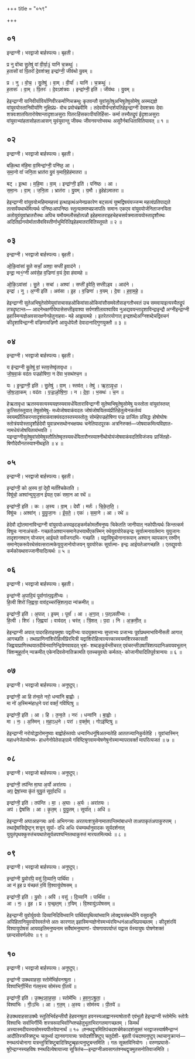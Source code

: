 +++
title = "०५९"

+++


## ०१
इन्द्राग्नी। भरद्वाजो बार्हस्पत्यः। बृहती।

प्र नु वो॑चा सु॒तेषु॑ वां वी॒र्या॒३॒॑ यानि॑ च॒क्रथुः॑ ।  
ह॒तासो॑ वां पि॒तरो॑ दे॒वश॑त्रव॒ इन्द्रा॑ग्नी॒ जीव॑थो यु॒वम् ॥

प्र । नु । वो॒च॒ । सु॒तेषु॑ । वा॒म् । वी॒र्या॑ । यानि॑ । च॒क्रथुः॑ ।  
ह॒तासः॑ । वा॒म् । पि॒तरः॑ । दे॒वऽश॑त्रवः । इन्द्रा॑ग्नी॒ इति॑ । जीव॑थः । यु॒वम् ॥

हेइन्द्राग्नी यानिवीर्याविर्याणिवीरकर्माणिचक्रथुः कृतवन्तौ युवांसुतेषुअभिषुतेषुसोमेषु अस्मद्यज्ञे वांयुवयोस्तानिवीर्याणि नुक्षिप्रंप्र- वोच प्रवोचंब्रवीमि । तदेववीर्यन्दर्शयतिहेइन्द्राग्नी देवशत्रवः देवाः शत्रवःशातयितारोयेषान्तादृशाअसुराः पितरःहिंसकाःपीयतिर्हिसा- कर्मा तस्यैतद्रूपं ईदृशाअसुराः वांयुवाभ्यांहतासोहताआसन् युवंयुवान्तु जीवथः जीवनवन्तोभवथः असुरैर्नबाधितावितियावत् ॥ १ ॥

## ०२
इन्द्राग्नी। भरद्वाजो बार्हस्पत्यः। बृहती।

बळि॒त्था म॑हि॒मा वा॒मिन्द्रा॑ग्नी॒ पनि॑ष्ठ॒ आ ।  
स॒मा॒नो वां॑ जनि॒ता भ्रात॑रा यु॒वं य॒मावि॒हेह॑मातरा ॥

बट् । इ॒त्था । म॒हि॒मा । वा॒म् । इन्द्रा॑ग्नी॒ इति॑ । पनि॑ष्ठः । आ ।  
स॒मा॒नः । वा॒म् । ज॒नि॒ता । भ्रात॑रा । यु॒वम् । य॒मौ । इ॒हेह॑ऽमातरा ॥

हेइन्द्राग्नी वांयुवयोःमहिमामहत्त्वं इत्थाइत्थंअनेनप्रकारेण बट्सत्यं युष्मद्विषयंयज्जन्म महत्वंप्रतिपाद्यते तत्सर्वंयथार्थमित्यर्थः पनिष्ठःआपनिष्ठः स्तुत्यतमश्चप्रजापतिः समानः एकएव वांयुवयोर्जनिताजनयिता अतोयुवंयुवांभ्रातरौस्थः अपिच यमौयमलौसहोत्पन्नौ इहेहमातराइहचेहचसर्वत्रमाताययोस्तादृशौस्थः अदितिर्ह्यनयोर्मातासैवविस्तीर्णाभूमिरितिइहेहमातरावितिस्तूयते ॥ २ ॥

## ०३
इन्द्राग्नी। भरद्वाजो बार्हस्पत्यः। बृहती।

ओ॒कि॒वांसा॑ सु॒ते सचाँ॒ अश्वा॒ सप्ती॑ इ॒वाद॑ने ।  
इन्द्रा॒ न्व१॒॑ग्नी अव॑से॒ह व॒ज्रिणा॑ व॒यं दे॒वा ह॑वामहे ॥

ओ॒कि॒ऽवांसा॑ । सु॒ते । सचा॑ । अश्वा॑ । सप्ती॑ इ॒वेति॒ सप्ती॑ऽइव । आद॑ने ।  
इन्द्रा॑ । नु । अ॒ग्नी इति॑ । अव॑सा । इ॒ह । व॒ज्रिणा॑ । व॒यम् । दे॒वा । ह॒वा॒म॒हे॒ ॥

हेइन्द्राग्नी सुतेअभिषुतेसोमेयुवांसचासहओकिवांसाओकिवांसौसमवेतौसङ्गतौभवतं उच समवायाइत्यस्यैतद्रूपं तत्रदृष्टान्तः— आदनेभक्षणीयेघासेसप्तीइवाश्वा सर्पणशीलावश्वाविव नुअद्यवयन्तादृशाविन्द्राइन्द्रौ अग्नीइन्द्राग्नी इहास्मिन्यज्ञेअवसारक्षणेनहेतुनाहवा- महे आह्वयामहे । इतरेतरयोगात् इन्द्रशब्देअग्निशब्देचद्विवचनं कीदृशाविन्द्राग्नी वज्रिणावज्रिणौ आयुधोपेतौ देवादानादिगुणयुक्तौ ॥ ३ ॥

## ०४
इन्द्राग्नी। भरद्वाजो बार्हस्पत्यः। बृहती।

य इ॑न्द्राग्नी सु॒तेषु॑ वां॒ स्तव॒त्तेष्वृ॑तावृधा ।  
जो॒ष॒वा॒कं वद॑तः पज्रहोषिणा॒ न दे॑वा भ॒सथ॑श्च॒न ॥

यः । इ॒न्द्रा॒ग्नी॒ इति॑ । सु॒तेषु॑ । वा॒म् । स्तव॑त् । तेषु॑ । ऋ॒त॒ऽवृ॒धा॒ ।  
जो॒ष॒ऽवा॒कम् । वद॑तः । प॒ज्र॒ऽहो॒षि॒णा॒ । न । दे॒वा॒ । भ॒सथः॑ । च॒न ॥

हेऋतावृधा ऋतस्यसत्यस्ययज्ञस्यवावर्धयिताराविन्द्राग्नी सुतेष्वभिषुतेषुसोमेषु यःस्तोता वांयुवांस्तव्त् कुत्सितंस्तूयात् तेषुसोमेषु- मध्येजोषवाकंवदतः जोषंजोषयितव्यंप्रीतिहेतुत्वेनकर्तव्यं स्वयमप्रीतिकरन्तादृशंवाकंवाक्यंवदतस्तस्यस्तोतुः सोमंहेपज्रहोषिणा पज्रः प्रार्जितः प्रसिद्धः होषोघोषः स्तोत्रंययोस्तादृशौहेदेवौ युवान्नभसथोनभक्षयथः चनेतिपादपूरकः अत्रनिरुक्तं—जोषवाकमित्यविज्ञात- नामधेयंजोषयितव्यंभवति । यइन्द्राग्नीसुतेषुवांसोमेषुस्तौतितेष्वृतस्यवर्धयितारौनस्याश्नीथोयोयंजोषवाकंवदतिविजंजयः प्रार्जितहो- षिणौदेवौनतस्याश्नीथइति ॥ ४ ॥

## ०५
इन्द्राग्नी। भरद्वाजो बार्हस्पत्यः। बृहती।

इन्द्रा॑ग्नी॒ को अ॒स्य वां॒ देवौ॒ मर्त॑श्चिकेतति ।  
विषू॑चो॒ अश्वा॑न्युयुजा॒न ई॑यत॒ एकः॑ समा॒न आ रथे॑ ॥

इन्द्रा॑ग्नी॒ इति॑ । कः । अ॒स्य । वा॒म् । देवौ॑ । मर्तः॑ । चि॒के॒त॒ति॒ ।  
विषू॑चः । अश्वा॑न् । यु॒यु॒जा॒नः । ई॒य॒ते॒ । एकः॑ । स॒मा॒ने । आ । रथे॑ ॥

हेदेवौ द्योतमानाविन्द्राग्नी वांयुवयोःअस्यइदङ्कर्मकोमर्तोमनुष्यः चिकेतति जानीयात् नकोपीत्यर्थः किन्तत्कर्म विषूचः नानाअंचतो- गच्छतोअश्वान्त्समानेउभयार्थेएकस्मिन् रथेयुवयोरेकइन्द्रः सूर्यात्मनावर्तमानः युयुजानः तादृशानश्वान् योजयन् आईयते सर्वंजगदभि- गच्छति । यद्वाविषूचोनानारूपान् अश्वान् व्यापकान् रश्मीन् समानेएकरूपेरथेसंवत्सरात्मकेयुयुजानोयोजयन् युवयोरेकः सूर्यात्मा- इन्द्रः आईयतेआगच्छति । एतद्युवयोः कर्मकोयथावज्जानीयादित्यर्थः ॥ ५ ॥

## ०६
इन्द्राग्नी। भरद्वाजो बार्हस्पत्यः। बृहती।

इन्द्रा॑ग्नी अ॒पादि॒यं पूर्वागा॑त्प॒द्वती॑भ्यः ।  
हि॒त्वी शिरो॑ जि॒ह्वया॒ वाव॑द॒च्चर॑त्त्रिं॒शत्प॒दा न्य॑क्रमीत् ॥

इन्द्रा॑ग्नी॒ इति॑ । अ॒पात् । इ॒यम् । पूर्वा॑ । आ । अ॒गा॒त् । प॒त्ऽवती॑भ्यः ।  
हि॒त्वी । शिरः॑ । जि॒ह्वया॑ । वाव॑दत् । चर॑त् । त्रिं॒शत् । प॒दा । नि । अ॒क्र॒मी॒त् ॥

हेइन्द्राग्नी अपात् पादरहिताइयमुषाः पद्वतीभ्यः पादयुक्ताभ्यः सुप्ताभ्यः प्रजाभ्यः पूर्वाप्रथमाभाविनीसती आगात् आगच्छति । तथाप्राणिनांशिरोहित्वीप्रेरयित्री यद्वाशिरोहित्वात्यत्त्कास्वयमशिरस्कासती जिह्वयाप्राणिस्थयातदीयेनवागिन्द्रियेणवावदत् भृशं- शब्दङ्कुर्वन्तीचरत् एवंचरन्तीउषात्रिंशत्पदानिअवयवभूतान् त्रिंशन्मुहूर्तान् न्यक्रमीत् एकेनदिवसेनातिक्रामति एतच्चयुवयोः कर्मतत्- कोजानीयादितिपूर्वत्रान्वयः ॥ ६ ॥

## ०७
इन्द्राग्नी। भरद्वाजो बार्हस्पत्यः। अनुष्टुप्।

इन्द्रा॑ग्नी॒ आ हि त॑न्व॒ते नरो॒ धन्वा॑नि बा॒ह्वोः ।  
मा नो॑ अ॒स्मिन्म॑हाध॒ने परा॑ वर्क्तं॒ गवि॑ष्टिषु ॥

इन्द्रा॑ग्नी॒ इति॑ । आ । हि । त॒न्व॒ते । नरः॑ । धन्वा॑नि । बा॒ह्वोः ।  
मा । नः॒ । अ॒स्मिन् । म॒हा॒ऽध॒ने । परा॑ । व॒र्क्त॒म् । गोऽइ॑ष्टिषु ॥

हेइन्द्राग्नी नरोयोद्धारोमनुष्याः बाह्वोर्हस्तयोः धन्वानिधनूंषिअतन्वतेहि आततज्यानिकुर्वतेहि । युवांचास्मिन् महाधनेजेतव्येनम- हाधनेनोपेतेसङ्ग्रामे गविष्टिषुगवामन्वेषणेषुनोस्मान्मापरावर्क्तं मापरित्यजतं ॥ ७ ॥

## ०८
इन्द्राग्नी। भरद्वाजो बार्हस्पत्यः। अनुष्टुप्।

इन्द्रा॑ग्नी॒ तप॑न्ति मा॒घा अ॒र्यो अरा॑तयः ।  
अप॒ द्वेषां॒स्या कृ॑तं युयु॒तं सूर्या॒दधि॑ ॥

इन्द्रा॑ग्नी॒ इति॑ । तप॑न्ति । मा॒ । अ॒घाः । अ॒र्यः । अरा॑तयः ।  
अप॑ । द्वेषां॑सि । आ । कृ॒त॒म् । यु॒यु॒तम् । सूर्या॑त् । अधि॑ ॥

हेइन्द्राग्नी अघाआहन्त्र्यः अर्यः अभिगन्त्र्यः अरतयःशत्रुसेनामातपन्तिमांबाधन्ते ताअपाकृतंअपाकुरुतम् । तथाद्वेषांसिद्वेष्टृन् शत्रून् सूर्या- दधि अधिः पंचम्यर्थानुवादकः सूर्यदर्शनात् युयुतंपृथक्कुरुतंचयथातेसूर्यन्नपश्यन्तितथाकुरुतं मारयतमित्यर्थः ॥ ८ ॥

## ०९
इन्द्राग्नी। भरद्वाजो बार्हस्पत्यः। अनुष्टुप्।

इन्द्रा॑ग्नी यु॒वोरपि॒ वसु॑ दि॒व्यानि॒ पार्थि॑वा ।  
आ न॑ इ॒ह प्र य॑च्छतं र॒यिं वि॒श्वायु॑पोषसम् ॥

इन्द्रा॑ग्नी॒ इति॑ । यु॒वोः । अपि॑ । वसु॑ । दि॒व्यानि॑ । पार्थि॑वा ।  
आ । नः॒ । इ॒ह । प्र । य॒च्छ॒त॒म् । र॒यिम् । वि॒श्वायु॑ऽपोषसम् ॥

हेइन्द्राग्नी युवोर्युवयोः दिव्यानिदिविभवानि पार्थिवापृथिव्यांभवानि लोक्द्वयसंबन्धीनि वसुवसूनि अपिहितानियुवयोरेववर्तन्ते अतः कारणात् इहास्मिन्यज्ञेनोस्मभ्यंरयिन्धनंआअभिप्रयच्छतम् । कीदृशंरयिं विश्वायुपोषसं आयवइतिमनुष्यनाम सर्वेषांमनुष्याणां- पोषणायपर्याप्तं यद्वास र्वस्यायुषः पोषणेशक्तं छान्दसोवर्णलोपः ॥ ९ ॥

## १०
इन्द्राग्नी। भरद्वाजो बार्हस्पत्यः। अनुष्टुप्।

इन्द्रा॑ग्नी उक्थवाहसा॒ स्तोमे॑भिर्हवनश्रुता ।  
विश्वा॑भिर्गी॒र्भिरा ग॑तम॒स्य सोम॑स्य पी॒तये॑ ॥

इन्द्रा॑ग्नी॒ इति॑ । उ॒क्थ॒ऽवा॒ह॒सा॒ । स्तोमे॑भिः । ह॒व॒न॒ऽश्रु॒ता॒ ।  
विश्वा॑भिः । गीः॒ऽभिः । आ । ग॒त॒म् । अ॒स्य । सोम॑स्य । पी॒तये॑ ॥

हेउक्थवाहसाउक्थैः स्तुतिभिर्वहन्तीयौ हेहवनश्रुता हवनस्यआह्वानस्यश्रोतारौ एवंभूतौ हेइन्द्राग्नी स्तोमेभिः स्तोत्रैः विश्वाभिः सर्वाभिर्गीर्भिः शस्त्ररूपाभिर्वाग्भिश्चहेतुभूताभिरागतमागच्छतम् । किमर्थं अस्यास्मदीयस्यसोमस्यपीतयेपानार्थं ॥ १० ॥श्नथद्वृत्रमितिपंचदशर्चमेकादशंसूक्तं भरद्वाजस्यार्षमैन्द्राग्नं आदौतिस्त्रस्त्रिष्टुभः चतुर्थ्या द्यानवगायत्र्यः त्रयोदशीत्रिष्टुप् चतुर्दशी- बृहती पंचदश्यनुष्टुप् त्थाचानुक्रान्तं—श्नथत्पंचोनागा यत्रन्तुत्रित्रिष्टुबादित्रिष्टुब्बृहत्यनुष्टुबन्तमिति । गतः सूक्तविनियोगः । वरुणप्रघासे- षुऎन्द्राग्नस्यहविषः श्नथदित्येषायाज्या सूत्रितंच—इन्द्राग्नीअवसागतंश्नथद्वृत्रमुतसनोतिवाजमिति ।